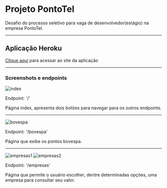 # Projeto PontoTel
 Desafio do processo seletivo para vaga de desenvolvedor(estágio) na empresa PontoTel.
***

 ## Aplicação Heroku
  [Clique aqui](https://alphavantagetel.herokuapp.com/) para acessar ao site da aplicação
***

### Screenshots e endpoints

![index](https://user-images.githubusercontent.com/78399176/106635581-c79a2a80-655f-11eb-9c0d-0719c6f43962.jpg)

Endpoint: '/'

Página index, apresenta dois botões para navegar para os outros endpoints.
***

![bovespa](https://user-images.githubusercontent.com/78399176/106635938-2bbcee80-6560-11eb-8407-6492929e241e.jpg)

Endpoint: '/bovespa'

Página que exibe os pontos bovespa.
***

![empresas1](https://user-images.githubusercontent.com/78399176/106636247-7fc7d300-6560-11eb-8b5b-d4fa70fd1c64.jpg)
![empresas2](https://user-images.githubusercontent.com/78399176/106636310-90784900-6560-11eb-9d3b-be2fa5749057.jpg)

Endpoint: '/empresas'

Página que permite o usuário escolher, dentre determinadas opções, uma empresa para consultar seu valor.
